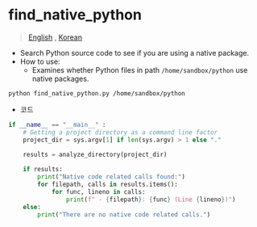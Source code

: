 # find_native_python

> [English](README.En.md) , [Korean](README.md)

- Search Python source code to see if you are using a native package.
- How to use:
   - Examines whether Python files in path `/home/sandbox/python` use native packages.

```
python find_native_python.py /home/sandbox/python
```

- 코드

```python
if __name__ == "__main__" :
    # Getting a project directory as a command line factor
    project_dir = sys.argv[1] if len(sys.argv) > 1 else "."    
    
    results = analyze_directory(project_dir)

    if results:
        print("Native code related calls found:")
        for filepath, calls in results.items():
            for func, lineno in calls:
                print(f" - {filepath}: {func} (Line {lineno})")
    else:
        print("There are no native code related calls.")
```

